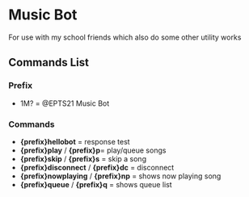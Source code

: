 # Music Bot
For use with my school friends which also do some other utility works

## Commands List
### Prefix
* 1M? = @EPTS21 Music Bot

### Commands
* <b>{prefix}hellobot</b> = response test
* <b>{prefix}play</b> / <b>{prefix}p</b>= play/queue songs
* <b>{prefix}skip</b> / <b>{prefix}s</b> = skip a song
* <b>{prefix}disconnect</b> / <b>{prefix}dc</b> = disconnect
* <b>{prefix}nowplaying</b> / <b>{prefix}np</b> = shows now playing song
* <b>{prefix}queue</b> / <b>{prefix}q</b> = shows queue list